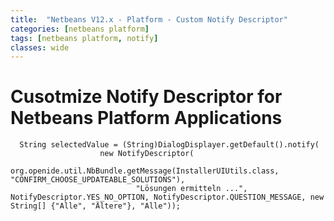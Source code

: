 ```yaml
---
title:  "Netbeans V12.x - Platform - Custom Notify Descriptor"
categories: [netbeans platform]
tags: [netbeans platform, notify]
classes: wide
---
```


# Cusotmize Notify Descriptor for Netbeans Platform Applications

```
  String selectedValue = (String)DialogDisplayer.getDefault().notify(
                    new NotifyDescriptor(
                            org.openide.util.NbBundle.getMessage(InstallerUIUtils.class, "CONFIRM_CHOOSE_UPDATEABLE_SOLUTIONS"),
                            "Lösungen ermitteln ...", NotifyDescriptor.YES_NO_OPTION, NotifyDescriptor.QUESTION_MESSAGE, new String[] {"Alle", "Ältere"}, "Alle"));
```
